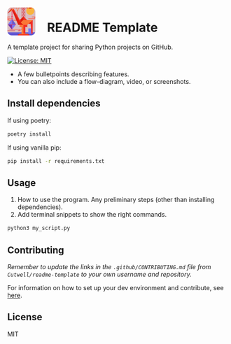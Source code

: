 <!-- Update this link with your own project logo -->
# <img src="https://raw.githubusercontent.com/Cutwell/readme-template/main/logo.png" style="width:64px;padding-right:20px;margin-bottom:-8px;"> README Template
 A template project for sharing Python projects on GitHub.

<!-- Find new badges at https://shields.io/badges -->
[![License: MIT](https://img.shields.io/badge/License-MIT-yellow.svg)](https://opensource.org/licenses/MIT)

- A few bulletpoints describing features.
- You can also include a flow-diagram, video, or screenshots.

## Install dependencies

If using poetry:

```bash
poetry install
```

If using vanilla pip:

```bash
pip install -r requirements.txt
```

## Usage

1. How to use the program. Any preliminary steps (other than installing dependencies).
2. Add terminal snippets to show the right commands.

```sh
python3 my_script.py
```

## Contributing

_Remember to update the links in the `.github/CONTRIBUTING.md` file from `Cutwell/readme-template` to your own username and repository._

For information on how to set up your dev environment and contribute, see [here](.github/CONTRIBUTING.md).

## License

MIT
